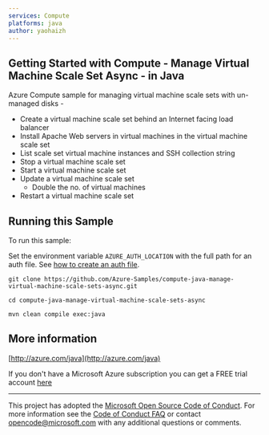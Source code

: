 ```yaml
---
services: Compute
platforms: java
author: yaohaizh
---
```


## Getting Started with Compute - Manage Virtual Machine Scale Set Async - in Java ##


  Azure Compute sample for managing virtual machine scale sets with un-managed disks -
   - Create a virtual machine scale set behind an Internet facing load balancer
   - Install Apache Web servers in virtual machines in the virtual machine scale set
   - List scale set virtual machine instances and SSH collection string
   - Stop a virtual machine scale set
   - Start a virtual machine scale set
   - Update a virtual machine scale set
     - Double the no. of virtual machines
   - Restart a virtual machine scale set
 

## Running this Sample ##

To run this sample:

Set the environment variable `AZURE_AUTH_LOCATION` with the full path for an auth file. See [how to create an auth file](https://github.com/Azure/azure-libraries-for-java/blob/master/AUTH.md).

    git clone https://github.com/Azure-Samples/compute-java-manage-virtual-machine-scale-sets-async.git

    cd compute-java-manage-virtual-machine-scale-sets-async

    mvn clean compile exec:java

## More information ##

[http://azure.com/java](http://azure.com/java)

If you don't have a Microsoft Azure subscription you can get a FREE trial account [here](http://go.microsoft.com/fwlink/?LinkId=330212)

---

This project has adopted the [Microsoft Open Source Code of Conduct](https://opensource.microsoft.com/codeofconduct/). For more information see the [Code of Conduct FAQ](https://opensource.microsoft.com/codeofconduct/faq/) or contact [opencode@microsoft.com](mailto:opencode@microsoft.com) with any additional questions or comments.